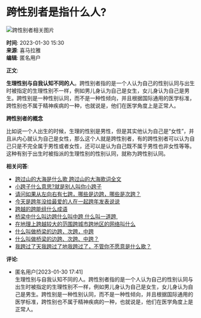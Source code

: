 # 跨性别者是指什么人?

![跨性别者相关图片](https://imagev2.xmcdn.com/storages/4fab-audiofreehighqps/6F/A2/CKwRIJEFA4mXAAArcgDePsCY.png)

**时间**: 2023-01-30 15:30  
**来源**: 喜马拉雅  
**编辑**: 匿名用户

**正文**:

**生理性别与自我认知不同的人**。跨性别者指的是一个人认为自己的性别认同与出生时被指定的生理性别不一样，例如男儿身认为自己是女生，女儿身认为自己是男生。跨性别是一种性别认同，而不是一种性倾向，并且根据国际通用的医学标准，跨性别也不属于精神疾病的一种，也就说是，他们在医学角度上是正常人。

**跨性别者的概念**

比如说一个人出生的时候，生理的性别是男性，但是其实他认为自己是“女性”，并且从内心就认为自己是女性，那么这个人就是跨性别者，有的跨性别者可以认为自己只是不完全属于男性或者女性，还可以是认为自己既不属于男性也非女性等等。这种有别于出生时被指派的生理性别的性别认同，就称为跨性别认同。

**相关问答**:

- [跨过山的大海是什么歌 跨过山的大海歌词全文](https://m.ximalaya.com/ask/q12776590)
- [小跨子什么意思?就是别人叫你小跨子](https://m.ximalaya.com/ask/q14923111)
- [请问如果从左向右有七跨，哪些是边跨，哪些是次跨？](https://m.ximalaya.com/ask/q14923989)
- [今天是跨年没给最爱的人在一起跨年发表说说](https://m.ximalaya.com/ask/q12600617)
- [跨越的跨能组什么成语](https://m.ximalaya.com/ask/q13831703)
- [桥梁中什么叫边跨什么叫中跨,什么叫一道跨,](https://m.ximalaya.com/ask/q3505495)
- [在地理上跨越较大的范围跨城市跨地区的网络叫什么](https://m.ximalaya.com/ask/q6699805)
- [什么叫做桥梁的边跨，次跨，中跨](https://m.ximalaya.com/ask/q6520177)
- [什么叫做桥梁的边跨、次跨、中跨？](https://m.ximalaya.com/ask/q564387)
- [我跨过了天我跨过了地我跨过了，不管你不愿意是什么歌？](https://m.ximalaya.com/ask/q9868299)

**评论**:  
- 匿名用户[2023-01-30 17:41]  
  生理性别与自我认知不同的人。跨性别者指的是一个人认为自己的性别认同与出生时被指定的生理性别不一样，例如男儿身认为自己是女生，女儿身认为自己是男生。跨性别是一种性别认同，而不是一种性倾向，并且根据国际通用的医学标准，跨性别也不属于精神疾病的一种，也就说是，他们在医学角度上是正常人。